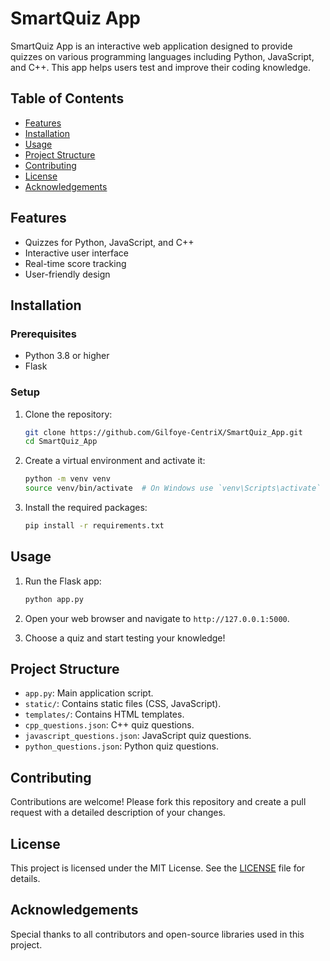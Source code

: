 # SmartQuiz App

SmartQuiz App is an interactive web application designed to provide quizzes on various programming languages including Python, JavaScript, and C++. This app helps users test and improve their coding knowledge.

## Table of Contents
- [Features](#features)
- [Installation](#installation)
- [Usage](#usage)
- [Project Structure](#project-structure)
- [Contributing](#contributing)
- [License](#license)
- [Acknowledgements](#acknowledgements)

## Features
- Quizzes for Python, JavaScript, and C++
- Interactive user interface
- Real-time score tracking
- User-friendly design

## Installation

### Prerequisites
- Python 3.8 or higher
- Flask

### Setup
1. Clone the repository:
    ```bash
    git clone https://github.com/Gilfoye-CentriX/SmartQuiz_App.git
    cd SmartQuiz_App
    ```

2. Create a virtual environment and activate it:
    ```bash
    python -m venv venv
    source venv/bin/activate  # On Windows use `venv\Scripts\activate`
    ```

3. Install the required packages:
    ```bash
    pip install -r requirements.txt
    ```

## Usage

1. Run the Flask app:
    ```bash
    python app.py
    ```

2. Open your web browser and navigate to `http://127.0.0.1:5000`.

3. Choose a quiz and start testing your knowledge!

## Project Structure
- `app.py`: Main application script.
- `static/`: Contains static files (CSS, JavaScript).
- `templates/`: Contains HTML templates.
- `cpp_questions.json`: C++ quiz questions.
- `javascript_questions.json`: JavaScript quiz questions.
- `python_questions.json`: Python quiz questions.

## Contributing

Contributions are welcome! Please fork this repository and create a pull request with a detailed description of your changes.

## License

This project is licensed under the MIT License. See the [LICENSE](LICENSE) file for details.

## Acknowledgements

Special thanks to all contributors and open-source libraries used in this project.
